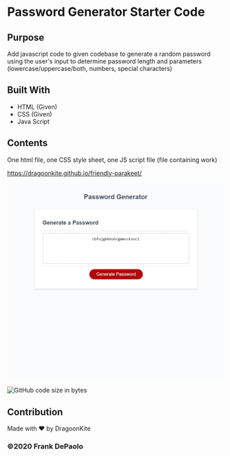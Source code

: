 # Password Generator Starter Code

## Purpose
Add javascript code to given codebase to generate a random password using the user's input to determine password length and parameters (lowercase/uppercase/both, numbers, special characters)

## Built With
* HTML (Given)
* CSS (Given)
* Java Script

## Contents
One html file, one CSS style sheet, one JS script file (file containing work)

https://dragoonkite.github.io/friendly-parakeet/

![Screenshot](./Develop/password-screenshot.PNG)

![GitHub code size in bytes](https://img.shields.io/github/languages/code-size/DragoonKite/friendly-parakeet)

## Contribution
Made with ❤️ by DragoonKite

### ©️2020 Frank DePaolo